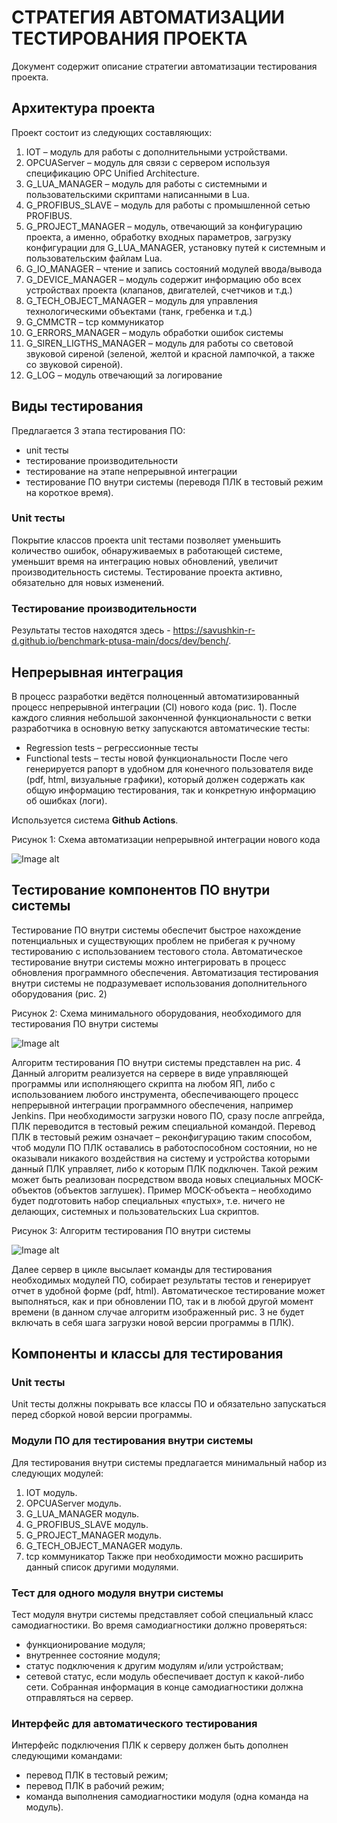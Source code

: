 # СТРАТЕГИЯ АВТОМАТИЗАЦИИ ТЕСТИРОВАНИЯ ПРОЕКТА #

Документ содержит описание стратегии автоматизации тестирования проекта.

## Архитектура проекта ##

Проект состоит из следующих составляющих:
1.	IOT – модуль для работы с дополнительными устройствами.
2.	OPCUAServer – модуль для связи с сервером используя спецификацию OPC Unified Architecture.
3.	G_LUA_MANAGER – модуль для работы c системными и пользовательскими скриптами написанными в Lua.
4.	G_PROFIBUS_SLAVE – модуль для работы с промышленной сетью PROFIBUS.
5.	G_PROJECT_MANAGER – модуль, отвечающий за конфигурацию проекта, а именно, обработку входных параметров, загрузку конфигурации для G_LUA_MANAGER, установку путей к системным и пользовательским файлам Lua.
6.	G_IO_MANAGER – чтение и запись состояний модулей ввода/вывода
7.	G_DEVICE_MANAGER – модуль содержит информацию обо всех устройствах проекта (клапанов, двигателей, счетчиков и т.д.)
8.	G_TECH_OBJECT_MANAGER – модуль для управления технологическими объектами (танк, гребенка и т.д.)
9.	G_CMMCTR – tcp коммуникатор
10.	G_ERRORS_MANAGER – модуль обработки ошибок системы
11.	G_SIREN_LIGTHS_MANAGER – модуль для работы со световой звуковой сиреной (зеленой, желтой и красной лампочкой, а также со звуковой сиреной).
12.	G_LOG – модуль отвечающий за логирование

## Виды тестирования ##
Предлагается 3 этапа тестирования ПО:
- unit тесты
- тестирование производительности
- тестирование на этапе непрерывной интеграции
- тестирование ПО внутри системы (переводя ПЛК в тестовый режим на короткое время).

### Unit тесты ###
Покрытие классов проекта unit тестами позволяет уменьшить количество ошибок,
обнаруживаемых в работающей системе, уменьшит время на интеграцию новых
обновлений, увеличит производительность системы. Тестирование проекта активно,
обязательно для новых изменений.

### Тестирование производительности ###

Результаты тестов находятся здесь - <https://savushkin-r-d.github.io/benchmark-ptusa-main/docs/dev/bench/>.

## Непрерывная интеграция ##
В процесс разработки ведётся полноценный автоматизированный процесс непрерывной
интеграции (CI) нового кода (рис. 1). После каждого слияния небольшой
законченной функциональности с ветки разработчика в основную ветку запускаются
автоматические тесты:
-	Regression tests – регрессионные тесты
-	Functional tests – тесты новой функциональности
После чего генерируется рапорт в удобном для конечного пользователя виде (pdf, html, визуальные графики), который должен содержать как общую информацию тестирования, так и конкретную информацию об ошибках (логи).

Используется система **Github Actions**.

Рисунок 1: Схема автоматизации непрерывной интеграции нового кода

![Image alt](readme_images/pic1.png)

## Тестирование компонентов ПО внутри системы ##
Тестирование ПО внутри системы обеспечит быстрое нахождение потенциальных и существующих проблем не прибегая к ручному тестированию с использованием тестового стола. Автоматическое тестирование внутри системы можно интегрировать в процесс обновления программного обеспечения.
Автоматизация тестирования внутри системы не подразумевает использования
дополнительного оборудования (рис. 2)

Рисунок 2: Схема минимального оборудования, необходимого для тестирования
ПО внутри системы

![Image alt](readme_images/pic2.png)

Алгоритм тестирования ПО внутри системы представлен на рис. 4
Данный алгоритм реализуется на сервере в виде управляющей программы или исполняющего скрипта на любом ЯП, либо с использованием любого инструмента, обеспечивающего процесс непрерывной интеграции программного обеспечения, например Jenkins.
При необходимости загрузки нового ПО, сразу после апгрейда, ПЛК переводится в тестовый режим специальной командой. Перевод ПЛК в тестовый режим означает – реконфигурацию таким способом, чтоб модули ПО ПЛК оставались в работоспособном состоянии, но не оказывали никакого воздействия на систему и устройства которыми данный ПЛК управляет, либо к которым ПЛК подключен. Такой режим может быть реализован посредством ввода новых специальных MOCK-объектов (объектов заглушек). Пример MOCK-объекта – необходимо будет подготовить набор специальных «пустых», т.е. ничего не делающих, системных и пользовательских Lua скриптов.

Рисунок 3: Алгоритм тестирования ПО внутри системы

![Image alt](readme_images/pic3.png)

Далее сервер в цикле высылает команды для тестирования необходимых модулей ПО, собирает результаты тестов и генерирует отчет в удобной форме (pdf, html).
Автоматическое тестирование может выполняться, как и при обновлении ПО, так и в любой другой момент времени (в данном случае алгоритм изображенный рис. 3 не будет включать в себя шага загрузки новой версии программы в ПЛК).

## Компоненты и классы для тестирования ##
### Unit тесты ###
Unit тесты должны покрывать все классы ПО и обязательно запускаться перед сборкой новой версии программы.

### Модули ПО для тестирования внутри системы ###
Для тестирования внутри системы предлагается минимальный набор из следующих модулей:
1.	IOT модуль.
2.	OPCUAServer модуль.
3.	G_LUA_MANAGER модуль.
4.	G_PROFIBUS_SLAVE модуль.
5.	G_PROJECT_MANAGER модуль.
6.	G_TECH_OBJECT_MANAGER модуль.
7.	tcp коммуникатор
Также при необходимости можно расширить данный список другими модулями.

### Тест для одного модуля внутри системы ###
Тест модуля внутри системы представляет собой специальный класс самодиагностики. Во время самодиагностики должно проверяться:
-	функционирование модуля;
-	внутреннее состояние модуля;
-	статус подключения к другим модулям и/или устройствам;
-	сетевой статус, если модуль обеспечивает доступ к какой-либо сети.
Собранная информация в конце самодиагностики должна отправляться на сервер.

### Интерфейс для автоматического тестирования ###
Интерфейс подключения ПЛК к серверу должен быть дополнен следующими командами:
-	перевод ПЛК в тестовый режим;
-	перевод ПЛК в рабочий режим;
-	команда выполнения самодиагностики модуля (одна команда на модуль).
